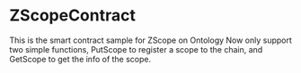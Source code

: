 # ZScopeContract

This is the smart contract sample for ZScope on Ontology 
Now only support two simple functions, PutScope to register a scope to the chain, and GetScope to get the info of the scope.